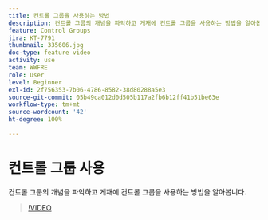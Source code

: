 ```yaml
---
title: 컨트롤 그룹을 사용하는 방법
description: 컨트롤 그룹의 개념을 파악하고 게재에 컨트롤 그룹을 사용하는 방법을 알아봅니다.
feature: Control Groups
jira: KT-7791
thumbnail: 335606.jpg
doc-type: feature video
activity: use
team: WWFRE
role: User
level: Beginner
exl-id: 2f756353-7b06-4786-8582-38d80288a5e3
source-git-commit: 05b49ca012d0d505b117a2fb6b12ff41b51be63e
workflow-type: tm+mt
source-wordcount: '42'
ht-degree: 100%

---
```


# 컨트롤 그룹 사용

컨트롤 그룹의 개념을 파악하고 게재에 컨트롤 그룹을 사용하는 방법을 알아봅니다.

>[!VIDEO](https://video.tv.adobe.com/v/335606?quality=12&learn=on)
